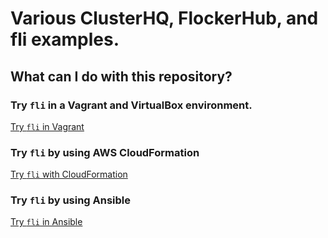 # Various ClusterHQ, FlockerHub, and fli examples.

## What can I do with this repository?

### Try `fli` in a Vagrant and VirtualBox environment.

[Try `fli` in Vagrant](fli-vagrant/)

### Try `fli` by using AWS CloudFormation

[Try `fli` with CloudFormation ](fli-cloudformation/)

### Try `fli` by using Ansible

[Try `fli` in Ansible](fli-ansible/)
